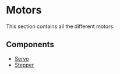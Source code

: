 # Motors
This section contains all the different motors.

## Components

* [Servo](./Servo)
* [Stepper](./Stepper)
